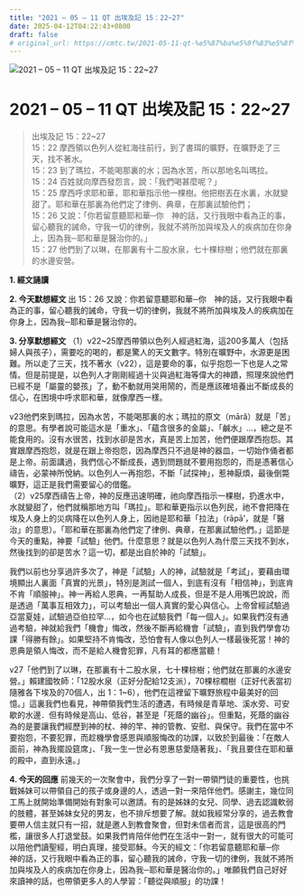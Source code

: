 ```yaml
---
title: "2021 – 05 – 11 QT 出埃及記 15：22~27"
date: 2025-04-12T04:22:43+0800
draft: false
# original_url: https://cmtc.tw/2021-05-11-qt-%e5%87%ba%e5%9f%83%e5%8f%8a%e8%a8%98-15%ef%bc%9a2227
---
```


![2021 – 05 – 11 QT 出埃及記 15：22\~27](/images/qt.jpg   "2021 – 05 – 11 QT 出埃及記 15：22\~27")

# 2021 – 05 – 11 QT 出埃及記 15：22\~27

> 出埃及記 15：22\~27  
> 15：22 摩西領以色列人從紅海往前行，到了書珥的曠野，在曠野走了三天，找不著水。  
> 15：23 到了瑪拉，不能喝那裏的水；因為水苦，所以那地名叫瑪拉。  
> 15：24 百姓就向摩西發怨言，說：「我們喝甚麼呢？」  
> 15：25 摩西呼求耶和華，耶和華指示他一棵樹。他把樹丟在水裏，水就變甜了。耶和華在那裏為他們定了律例、典章，在那裏試驗他們；  
> 15：26 又說：「你若留意聽耶和華─你　神的話，又行我眼中看為正的事，留心聽我的誡命，守我一切的律例，我就不將所加與埃及人的疾病加在你身上，因為我─耶和華是醫治你的。」  
> 15：27 他們到了以琳，在那裏有十二股水泉，七十棵棕樹；他們就在那裏的水邊安營。

**1. 經文誦讀**

**2.  今天默想經文**
出 15：26 又說：你若留意聽耶和華─你　神的話，又行我眼中看為正的事，留心聽我的誡命，守我一切的律例，我就不將所加與埃及人的疾病加在你身上，因為我─耶和華是醫治你的。

**3. 分享默想經文**
（1）v22\~25摩西帶領以色列人經過紅海，這200多萬人（包括婦人與孩子），需要吃的喝的，都是驚人的天文數字。特別在曠野中，水源更是困難。所以走了三天，找不著水（v22），這是要命的事，似乎抱怨一下也是人之常情。但是前提是，以色列人才剛剛經過十災與過紅海等偉大的神蹟，照理來說他們已經不是「屬靈的嬰孩」了，動不動就用哭用鬧的，而是應該確培養出不斷成長的信心，在困境中呼求耶和華，就像摩西一樣。

v23他們來到瑪拉，因為水苦，不能喝那裏的水；瑪拉的原文（mārâ）就是「苦」的意思。有學者說可能這水是「重水」、「蘊含很多的金屬」、「鹹水」…，總之是不能食用的。沒有水很苦，找到水卻是苦水，真是苦上加苦，他們便跟摩西抱怨。其實跟摩西抱怨，就是在跟上帝抱怨，因為摩西只不過是神的器皿，一切始作俑者都是上帝。前面講過，我們信心不斷成長，遇到問題就不要用抱怨的，而是憑著信心禱告，必蒙神所悅納。以色列人一再抱怨，不斷「試探神」，惹神厭煩，最後倒斃曠野，這正是我們需要留心的借鑑。  
（2）v25摩西禱告上帝，神的反應迅速明確，祂向摩西指示一棵樹，扔進水中，水就變甜了，他們就稱那地方叫「瑪拉」。耶和華更指示以色列民，祂不會把降在埃及人身上的災病降在以色列人身上，因祂是耶和華「拉法」（rāpā’，就是「醫治」的意思）。「耶和華在那裏為他們定了律例、典章，在那裏試驗他們。」這節是今天的重點，神要「試驗」他們。什麼意思？就是以色列人為什麼三天找不到水，然後找到的卻是苦水？這一切，都是出自於神的「試驗」。

我們以前也分享過許多次了，神是「試驗」人的神，試驗就是「考試」，要藉由環境顯出人裏面「真實的光景」，特別是測試一個人，到底有沒有「相信神」，到底肯不肯「順服神」。神一再給人恩典，一再幫助人成長，但是不是人用嘴巴說說，而是透過「萬事互相效力」，可以考驗出一個人真實的愛心與信心。上帝曾經試驗過亞當夏娃，試驗過亞伯拉罕…，如今也在試驗我們「每一個人」。如果我們沒有通過考驗，神就給我們「機會」悔改，然後不斷再給機會「試驗」，直到我們學會功課「得勝有餘」。如果堅持不肯悔改，恐怕會有人像以色列人一樣最後死當！神的恩典是領人悔改，而不是給人機會犯罪，凡有耳的都應當聽！

v27「他們到了以琳，在那裏有十二股水泉，七十棵棕樹；他們就在那裏的水邊安營。」賴建國牧師：「12股水泉（正好分配給12支派），70棵棕櫚樹（正好代表當初隨雅各下埃及的70個人，出 1：1\~6），他們在這裡留下曠野旅程中最美好的回憶。」這裏我們也看見，神帶領我們生活的遭遇，有時候是青草地、溪水旁、可安歇的水邊．但有時候是高山、低谷，甚至是「死蔭的幽谷」。但重點，死蔭的幽谷為的是要讓我們經歷到神的杖、神的竿、神的管教、安慰、與保守。我們在當中不要抱怨，不要犯罪，而趁機學會感恩與順服悔改的功課，以致於到最後：「在敵人面前，神為我擺設筵席」、「我一生一世必有恩惠慈愛隨著我」、「我且要住在耶和華的殿中，直到永遠。」

**4. 今天的回應**
前幾天的一次聚會中，我們分享了一對一帶領門徒的重要性，也挑戰姊妹可以帶領自己的孩子或身邊的人，透過一對一來陪伴他們。感謝主，幾位同工馬上就開始準備開始有對象可以邀請。有的是姊妹的女兒、同學、過去認識軟弱的肢體，甚至姊妹女兒的男友，也不排斥想要了解。就如我經常分享的，過去教會要帶人信主就只有一招，就是邀人到教會聚會，但對未信者而言，這是很高的門檻，讓很多人打退堂鼓。如果我們肯陪伴他們在生活中一對一，就有很大的可能可以陪他們讀聖經，明白真理，接受耶穌。今天的經文：「你若留意聽耶和華─你　神的話，又行我眼中看為正的事，留心聽我的誡命，守我一切的律例，我就不將所加與埃及人的疾病加在你身上，因為我─耶和華是醫治你的。」唯願我們自己好好來讀神的話，也帶領更多人的人學習：「聽從與順服」的功課！
